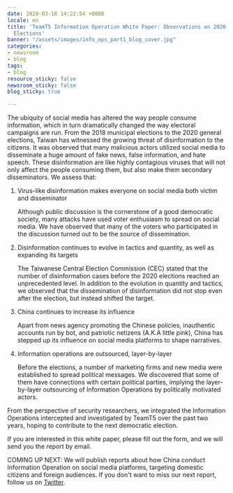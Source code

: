 ```yaml
---
date: 2020-03-18 14:22:54 +0800
locale: en
title: 'TeamT5 Information Operation White Paper: Observations on 2020 Taiwanese General
  Elections'
banner: "/assets/images/info_ops_part1_blog_cover.jpg"
categories:
- newsroom
- blog
tags:
- blog
resource_sticky: false
newsroom_sticky: false
blog_sticky: true

---
```

The ubiquity of social media has altered the way people consume information, which in turn dramatically changed the way electoral campaigns are run. From the 2018 municipal elections to the 2020 general elections, Taiwan has witnessed the growing threat of disinformation to the citizens. It was observed that many malicious actors utilized social media to disseminate a huge amount of fake news, false information, and hate speech. These disinformation are like highly contagious viruses that will not only affect the people consuming them, but also make them secondary disseminators. We assess that:

1. Virus-like disinformation makes everyone on social media both victim and disseminator

   Although public discussion is the cornerstone of a good democratic society, many attacks have used voter enthusiasm to spread on social media. We have observed that many of the voters who participated in the discussion turned out to be the source of dissemination.
2. Disinformation continues to evolve in tactics and quantity, as well as expanding its targets

   The Taiwanese Central Election Commission (CEC) stated that the number of disinformation cases before the 2020 elections reached an unprecedented level. In addition to the evolution in quantity and tactics, we observed that the dissemination of disinformation did not stop even after the election, but instead shifted the target.
3. China continues to increase its influence

   Apart from news agency promoting the Chinese policies, inauthentic accounts run by bot, and patriotic netizens (A.K.A little pink), China has stepped up its influence on social media platforms to shape narratives.
4. Information operations are outsourced, layer-by-layer

   Before the elections, a number of marketing firms and new media were established to spread political messages. We discovered that some of them have connections with certain political parties, implying the layer-by-layer outsourcing of Information Operations by politically motivated actors.

From the perspective of security researchers, we integrated the Information Operations intercepted and investigated by TeamT5 over the past two years, hoping to contribute to the next democratic election.

If you are interested in this white paper, please fill out the form, and we will send you the report by email.

COMING UP NEXT: We will publish reports about how China conduct Information Operation on social media platforms, targeting domestic citizens and foreign audiences. If you don't want to miss our next report, follow us on [Twitter](https://twitter.com/TeamT5_Official).